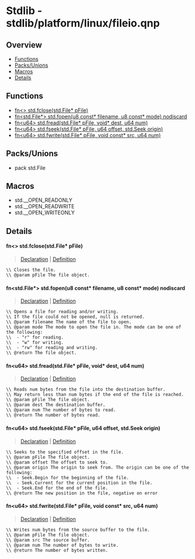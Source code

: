 
# Stdlib - stdlib/platform/linux/fileio.qnp

## Overview
 - [Functions](#functions)
 - [Packs/Unions](#packs-unions)
 - [Macros](#macros)
 - [Details](#details)


## Functions
 - [fn\<\> std.fclose(std.File* pFile)](#ref_5d668723bcfba6ce11011f7b6ae97bf6)
 - [fn\<std.File*\> std.fopen(u8 const* filename, u8 const* mode) nodiscard](#ref_174f1f1586984f8670abcd96daf4e0aa)
 - [fn\<u64\> std.fread(std.File* pFile, void* dest, u64 num)](#ref_2fef09ea4725ef1fccbc8a59e2265bd5)
 - [fn\<u64\> std.fseek(std.File* pFile, u64 offset, std.Seek origin)](#ref_e88978765371b1f5ab1497fa5b56b8b5)
 - [fn\<u64\> std.fwrite(std.File* pFile, void const* src, u64 num)](#ref_a90a02b94bce7e88b866031f0500b730)

## Packs/Unions
 - pack std.File

## Macros
 - std.__OPEN_READONLY
 - std.__OPEN_READWRITE
 - std.__OPEN_WRITEONLY

## Details
#### <a id="ref_5d668723bcfba6ce11011f7b6ae97bf6"/>fn\<\> std.fclose(std.File* pFile)
> [Declaration](/stdlib/fileio.qnp?plain=1#L49) | [Definition](/stdlib/platform/linux/fileio.qnp?plain=1#L52)
```qinp
\\ Closes the file.
\\ @param pFile The file object.
```
#### <a id="ref_174f1f1586984f8670abcd96daf4e0aa"/>fn\<std.File*\> std.fopen(u8 const* filename, u8 const* mode) nodiscard
> [Declaration](/stdlib/fileio.qnp?plain=1#L20) | [Definition](/stdlib/platform/linux/fileio.qnp?plain=1#L21)
```qinp
\\ Opens a file for reading and/or writing.
\\ If the file could not be opened, null is returned.
\\ @param filename The name of the file to open.
\\ @param mode The mode to open the file in. The mode can be one of the following:
\\  - "r" for reading.
\\  - "w" for writing.
\\  - "rw" for reading and writing.
\\ @return The file object.
```
#### <a id="ref_2fef09ea4725ef1fccbc8a59e2265bd5"/>fn\<u64\> std.fread(std.File* pFile, void* dest, u64 num)
> [Declaration](/stdlib/fileio.qnp?plain=1#L28) | [Definition](/stdlib/platform/linux/fileio.qnp?plain=1#L36)
```qinp
\\ Reads num bytes from the file into the destination buffer.
\\ May return less than num bytes if the end of the file is reached.
\\ @param pFile The file object.
\\ @param dest The destination buffer.
\\ @param num The number of bytes to read.
\\ @return The number of bytes read.
```
#### <a id="ref_e88978765371b1f5ab1497fa5b56b8b5"/>fn\<u64\> std.fseek(std.File* pFile, u64 offset, std.Seek origin)
> [Declaration](/stdlib/fileio.qnp?plain=1#L45) | [Definition](/stdlib/platform/linux/fileio.qnp?plain=1#L42)
```qinp
\\ Seeks to the specified offset in the file.
\\ @param pFile The file object.
\\ @param offset The offset to seek to.
\\ @param origin The origin to seek from. The origin can be one of the following:
\\  - Seek.Begin for the beginning of the file.
\\  - Seek.Current for the current position in the file.
\\  - Seek.End for the end of the file.
\\ @return The new position in the file, negative on error
```
#### <a id="ref_a90a02b94bce7e88b866031f0500b730"/>fn\<u64\> std.fwrite(std.File* pFile, void const* src, u64 num)
> [Declaration](/stdlib/fileio.qnp?plain=1#L35) | [Definition](/stdlib/platform/linux/fileio.qnp?plain=1#L39)
```qinp
\\ Writes num bytes from the source buffer to the file.
\\ @param pFile The file object.
\\ @param src The source buffer.
\\ @param num The number of bytes to write.
\\ @return The number of bytes written.
```

